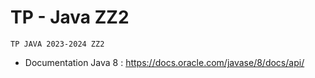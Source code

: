 # TP - Java ZZ2

``TP JAVA 2023-2024 ZZ2``
 * Documentation Java 8 : https://docs.oracle.com/javase/8/docs/api/
